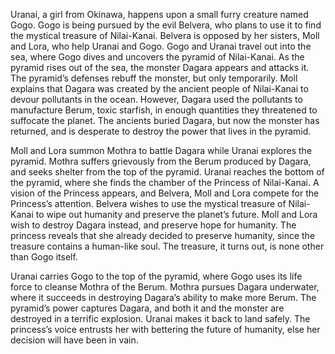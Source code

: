 Uranai, a girl from Okinawa, happens upon a small furry creature named Gogo. Gogo is being pursued by the evil Belvera, who plans to use it to find the mystical treasure of Nilai-Kanai. Belvera is opposed by her sisters, Moll and Lora, who help Uranai and Gogo. Gogo and Uranai travel out into the sea, where Gogo dives and uncovers the pyramid of Nilai-Kanai. As the pyramid rises out of the sea, the monster Dagara appears and attacks it. The pyramid’s defenses rebuff the monster, but only temporarily. Moll explains that Dagara was created by the ancient people of Nilai-Kanai to devour pollutants in the ocean. However, Dagara used the pollutants to manufacture Berum, toxic starfish, in enough quantities they threatened to suffocate the planet. The ancients buried Dagara, but now the monster has returned, and is desperate to destroy the power that lives in the pyramid.

Moll and Lora summon Mothra to battle Dagara while Uranai explores the pyramid. Mothra suffers grievously from the Berum produced by Dagara, and seeks shelter from the top of the pyramid. Uranai reaches the bottom of the pyramid, where she finds the chamber of the Princess of Nilai-Kanai. A vision of the Princess appears, and Belvera, Moll and Lora compete for the Princess’s attention. Belvera wishes to use the mystical treasure of Nilai-Kanai to wipe out humanity and preserve the planet’s future. Moll and Lora wish to destroy Dagara instead, and preserve hope for humanity. The princess reveals that she already decided to preserve humanity, since the treasure contains a human-like soul. The treasure, it turns out, is none other than Gogo itself.

Uranai carries Gogo to the top of the pyramid, where Gogo uses its life force to cleanse Mothra of the Berum. Mothra pursues Dagara underwater, where it succeeds in destroying Dagara’s ability to make more Berum. The pyramid’s power captures Dagara, and both it and the monster are destroyed in a terrific explosion. Uranai makes it back to land safely. The princess’s voice entrusts her with bettering the future of humanity, else her decision will have been in vain.